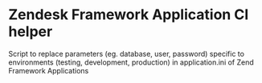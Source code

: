 # Zendesk Framework Application CI helper

Script to replace parameters (eg. database, user, password) specific to environments (testing, development, production) in application.ini of Zend Framework Applications

